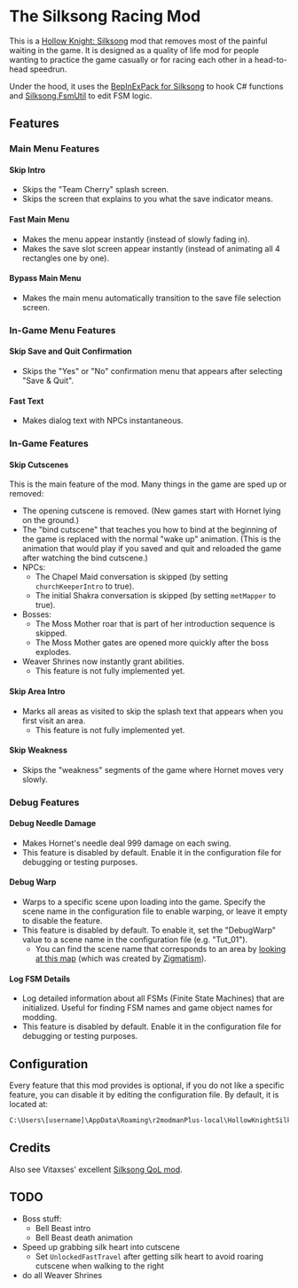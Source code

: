 # The Silksong Racing Mod

This is a [Hollow Knight: Silksong](https://hollowknightsilksong.com/) mod that removes most of the painful waiting in the game. It is designed as a quality of life mod for people wanting to practice the game casually or for racing each other in a head-to-head speedrun.

Under the hood, it uses the [BepInExPack for Silksong](https://thunderstore.io/c/hollow-knight-silksong/p/BepInEx/BepInExPack_Silksong/) to hook C# functions and [Silksong.FsmUtil](https://github.com/silksong-modding/Silksong.FsmUtil) to edit FSM logic.

## Features

### Main Menu Features

#### Skip Intro

- Skips the "Team Cherry" splash screen.
- Skips the screen that explains to you what the save indicator means.

#### Fast Main Menu

- Makes the menu appear instantly (instead of slowly fading in).
- Makes the save slot screen appear instantly (instead of animating all 4 rectangles one by one).

#### Bypass Main Menu

- Makes the main menu automatically transition to the save file selection screen.

### In-Game Menu Features

#### Skip Save and Quit Confirmation

- Skips the "Yes" or "No" confirmation menu that appears after selecting "Save & Quit".

#### Fast Text

- Makes dialog text with NPCs instantaneous.

### In-Game Features

#### Skip Cutscenes

This is the main feature of the mod. Many things in the game are sped up or removed:

- The opening cutscene is removed. (New games start with Hornet lying on the ground.)
- The "bind cutscene" that teaches you how to bind at the beginning of the game is replaced with the normal "wake up" animation. (This is the animation that would play if you saved and quit and reloaded the game after watching the bind cutscene.)
- NPCs:
  - The Chapel Maid conversation is skipped (by setting `churchKeeperIntro` to true).
  - The initial Shakra conversation is skipped (by setting `metMapper` to true).
- Bosses:
  - The Moss Mother roar that is part of her introduction sequence is skipped.
  - The Moss Mother gates are opened more quickly after the boss explodes.
- Weaver Shrines now instantly grant abilities.
  - This feature is not fully implemented yet.

#### Skip Area Intro

- Marks all areas as visited to skip the splash text that appears when you first visit an area.
  - This feature is not fully implemented yet.

#### Skip Weakness

- Skips the "weakness" segments of the game where Hornet moves very slowly.

### Debug Features

#### Debug Needle Damage

- Makes Hornet's needle deal 999 damage on each swing.
- This feature is disabled by default. Enable it in the configuration file for debugging or testing purposes.

#### Debug Warp

- Warps to a specific scene upon loading into the game. Specify the scene name in the configuration file to enable warping, or leave it empty to disable the feature.
- This feature is disabled by default. To enable it, set the "DebugWarp" value to a scene name in the configuration file (e.g. "Tut_01").
  - You can find the scene name that corresponds to an area by [looking at this map](https://raw.githubusercontent.com/Zamiell/silksong-racing-mod/main/misc/map.png) (which was created by [Zigmatism](https://discord.com/channels/330095365179310091/1418588967447826522/1422744618180546660)).

#### Log FSM Details

- Log detailed information about all FSMs (Finite State Machines) that are initialized. Useful for finding FSM names and game object names for modding.
- This feature is disabled by default. Enable it in the configuration file for debugging or testing purposes.

## Configuration

Every feature that this mod provides is optional, if you do not like a specific feature, you can disable it by editing the configuration file. By default, it is located at:

```txt
C:\Users\[username]\AppData\Roaming\r2modmanPlus-local\HollowKnightSilksong\profiles\Default\BepInEx\config
```

## Credits

Also see Vitaxses' excellent [Silksong QoL mod](https://github.com/Vitaxses/Silksong.QoL).

## TODO

- Boss stuff:
  - Bell Beast intro
  - Bell Beast death animation
- Speed up grabbing silk heart into cutscene
  - Set `UnlockedFastTravel` after getting silk heart to avoid roaring cutscene when walking to the right
- do all Weaver Shrines
